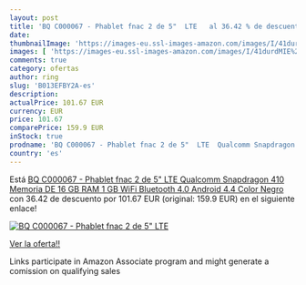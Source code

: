 ```yaml
---
layout: post
title: 'BQ C000067 - Phablet fnac 2 de 5"  LTE   al 36.42 % de descuento'
date: 
thumbnailImage: 'https://images-eu.ssl-images-amazon.com/images/I/41durdMIE%2BL._SL200_.jpg'
images: [ 'https://images-eu.ssl-images-amazon.com/images/I/41durdMIE%2BL._SL200_.jpg' ]
comments: true
category: ofertas
author: ring
slug: 'B013EFBY2A-es'
description:
actualPrice: 101.67 EUR
currency: EUR
price: 101.67
comparePrice: 159.9 EUR
inStock: true
prodname: 'BQ C000067 - Phablet fnac 2 de 5"  LTE  Qualcomm Snapdragon 410  Memoria DE 16 GB  RAM 1 GB  WiFi  Bluetooth 4.0  Android 4.4   Color Negro'
country: 'es'
---
```


Está [BQ C000067 - Phablet fnac 2 de 5"  LTE  Qualcomm Snapdragon 410  Memoria DE 16 GB  RAM 1 GB  WiFi  Bluetooth 4.0  Android 4.4   Color Negro](https://www.amazon.es/dp/B013EFBY2A/?tag=tolees-21) con 36.42 de descuento por 101.67 EUR (original: 159.9 EUR) en el siguiente enlace!

[![BQ C000067 - Phablet fnac 2 de 5"  LTE  ](https://images-eu.ssl-images-amazon.com/images/I/41durdMIE%2BL._SL200_.jpg)](https://www.amazon.es/dp/B013EFBY2A/?tag=tolees-21)

[Ver la oferta!!](https://www.amazon.es/dp/B013EFBY2A/?tag=tolees-21)

Links participate in Amazon Associate program and might generate a comission on qualifying sales


